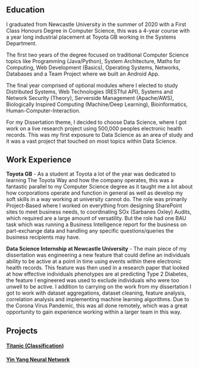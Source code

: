 <h1>  </h1>


## Education
I graduated from Newcastle University in the summer of 2020 with a First Class Honours Degree in Computer Science, this was a 4-year course with a year long industrial placement at Toyota GB working in the Systems Department.


The first two years of the degree focused on traditional Computer Science topics like Programming (Java/Python), System Architecture, Maths for Computing, Web Development (Basics), Operating Systems, Networks, Databases and a Team Project where we built an Android App.


The final year comprised of optional modules where I elected to study Distributed Systems, Web Technologies (RESTful API), Systems and Network Security (Theory), Serverside Management (Apache/AWS), Biologically Inspired Computing (Machine/Deep Learning), Bioinformatics, Human-Computer-Interaction.


For my Dissertation theme, I decided to choose Data Science, where I got work on a live research project using 500,000 peoples electronic health records. This was my first exposure to Data Science as an area of study and it was a vast project that touched on most topics within Data Science.


## Work Experience
**Toyota GB** - As a student at Toyota a lot of the year was dedicated to learning The Toyota Way and how the company operates, this was a fantastic parallel to my Computer Science degree as it taught me a lot about how corporations operate and function in general as well as develop my soft skills in a way working at university cannot do. The role was primarily Project-Based where I worked on everything from designing SharePoint sites to meet business needs, to coordinating SOx (Sarbanes Oxley) Audits,  which required are a large amount of versatility. But the role had one BAU task which was running a Business Intelligence report for the business on part-exchange data and handling any specific questions/queries the business recipients may have.


**Data Science Internship at Newcastle University** - The main piece of my dissertation was engineering a new feature that could define an individuals ability to be active at a point in time using events within there electronic health records. This feature was then used in a research paper that looked at how effective individuals phenotypes are at predicting Type 2 Diabetes, the feature I engineered was used to exclude individuals who were too unwell to be active. I addition to carrying on the work from my dissertation I got to work with dataset aggregations, dataset cleaning, feature analysis, correlation analysis and implementing machine learning algorithms. Due to the Corona Virus Pandemic, this was all done remotely, which was a great opportunity to gain experience working within a larger team in this way.


## Projects
#### [Titanic (Classification)](/portfolio/projects/titanic/)
#### [Yin Yang Neural Network](/portfolio/projects/yinyang/)
